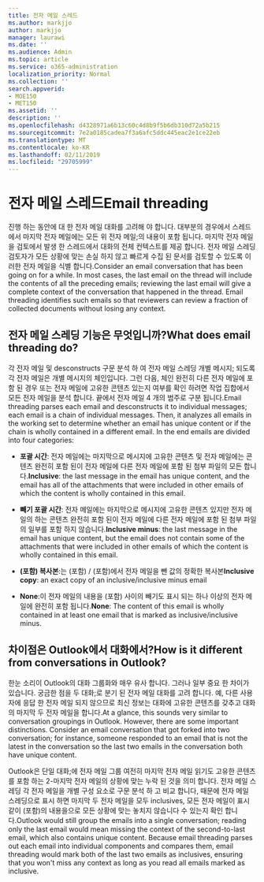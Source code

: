 ```yaml
---
title: 전자 메일 스레드
ms.author: markjjo
author: markjjo
manager: laurawi
ms.date: ''
ms.audience: Admin
ms.topic: article
ms.service: o365-administration
localization_priority: Normal
ms.collection: ''
search.appverid:
- MOE150
- MET150
ms.assetid: ''
description: ''
ms.openlocfilehash: d4328971a6b13c60c4d8b9f5b6db310d72a5b215
ms.sourcegitcommit: 7e2a0185cadea7f3a6afc5ddc445eac2e1ce22eb
ms.translationtype: MT
ms.contentlocale: ko-KR
ms.lasthandoff: 02/11/2019
ms.locfileid: "29705999"
---
```

# <a name="email-threading"></a><span data-ttu-id="f0510-102">전자 메일 스레드</span><span class="sxs-lookup"><span data-stu-id="f0510-102">Email threading</span></span>

<span data-ttu-id="f0510-p101">진행 하는 동안에 대 한 전자 메일 대화를 고려해 야 합니다. 대부분의 경우에서 스레드에서 마지막 전자 메일에는 모든 위 전자 메일;의 내용이 포함 됩니다. 마지막 전자 메일을 검토에서 발생 한 스레드에서 대화의 전체 컨텍스트를 제공 합니다. 전자 메일 스레딩 검토자가 모든 상황에 맞는 손실 하지 않고 빠르게 수집 된 문서를 검토할 수 있도록 이러한 전자 메일을 식별 합니다.</span><span class="sxs-lookup"><span data-stu-id="f0510-p101">Consider an email conversation that has been going on for a while. In most cases, the last email on the thread will include the contents of all the preceding emails; reviewing the last email will give a complete context of the conversation that happened in the thread. Email threading identifies such emails so that reviewers can review a fraction of collected documents without losing any context.</span></span>

## <a name="what-does-email-threading-do"></a><span data-ttu-id="f0510-106">전자 메일 스레딩 기능은 무엇입니까?</span><span class="sxs-lookup"><span data-stu-id="f0510-106">What does email threading do?</span></span>

<span data-ttu-id="f0510-p102">각 전자 메일 및 desconstructs 구문 분석 하 여 전자 메일 스레딩 개별 메시지; 되도록 각 전자 메일은 개별 메시지의 체인입니다. 그런 다음, 체인 완전히 다른 전자 메일에 포함 된 경우 또는 전자 메일에 고유한 콘텐츠 있는지 여부를 확인 하려면 작업 집합에서 모든 전자 메일을 분석 합니다. 끝에서 전자 메일 4 개의 범주로 구분 됩니다.</span><span class="sxs-lookup"><span data-stu-id="f0510-p102">Email threading parses each email and desconstructs it to individual messages; each email is a chain of individual messages. Then, it analyzes all emails in the working set to determine whether an email has unique content or if the chain is wholly contained in a different email. In the end emails are divided into four categories:</span></span>

- <span data-ttu-id="f0510-110">**포괄 시간**: 전자 메일에는 마지막으로 메시지에 고유한 콘텐츠 및 전자 메일에는 콘텐츠 완전히 포함 된이 전자 메일에 다른 전자 메일에 포함 된 첨부 파일의 모든 합니다.</span><span class="sxs-lookup"><span data-stu-id="f0510-110">**Inclusive**: the last message in the email has unique content, and the email has all of the attachments that were included in other emails of which the content is wholly contained in this email.</span></span>


- <span data-ttu-id="f0510-111">**빼기 포괄 시간**: 전자 메일에는 마지막으로 메시지에 고유한 콘텐츠 있지만 전자 메일의 하는 콘텐츠 완전히 포함 된이 전자 메일에 다른 전자 메일에 포함 된 첨부 파일의 일부를 포함 하지 않습니다.</span><span class="sxs-lookup"><span data-stu-id="f0510-111">**Inclusive minus**: the last message in the email has unique content, but the email does not contain some of the attachments that were included in other emails of which the content is wholly contained in this email.</span></span>

- <span data-ttu-id="f0510-112">**(포함) 복사본**:는 (포함) / (포함)에서 전자 메일을 뺀 값의 정확한 복사본</span><span class="sxs-lookup"><span data-stu-id="f0510-112">**Inclusive copy**: an exact copy of an inclusive/inclusive minus email</span></span>

- <span data-ttu-id="f0510-113">**None**:이 전자 메일의 내용을 (포함) 사이의 빼기도 표시 되는 하나 이상의 전자 메일에 완전히 포함 됩니다.</span><span class="sxs-lookup"><span data-stu-id="f0510-113">**None**: The content of this email is wholly contained in at least one email that is marked as inclusive/inclusive minus.</span></span>

## <a name="how-is-it-different-from-conversations-in-outlook"></a><span data-ttu-id="f0510-114">차이점은 Outlook에서 대화에서?</span><span class="sxs-lookup"><span data-stu-id="f0510-114">How is it different from conversations in Outlook?</span></span>
<span data-ttu-id="f0510-p103">한눈 소리이 Outlook의 대화 그룹화와 매우 유사 합니다. 그러나 일부 중요 한 차이가 있습니다. 궁금한 점을 두 대화;로 분기 된 전자 메일 대화를 고려 합니다. 예, 다른 사용자에 응답 한 전자 메일 되지 않으므로 최신 정보는 대화에 고유한 콘텐츠를 갖추고 대화의 마지막 두 전자 메일을 합니다.</span><span class="sxs-lookup"><span data-stu-id="f0510-p103">At a glance, this sounds very similar to conversation groupings in Outlook. However, there are some important distinctions. Consider an email conversation that got forked into two conversation; for instance, someone responded to an email that is not the latest in the conversation so the last two emails in the conversation both have unique content.</span></span>

<span data-ttu-id="f0510-p104">Outlook은 단일 대화;에 전자 메일 그룹 여전히 마지막 전자 메일 읽기도 고유한 콘텐츠를 포함 하는 2-마지막 전자 메일의 상황에 맞는 누락 된 것을 의미 합니다. 전자 메일 스레딩 각 전자 메일을 개별 구성 요소로 구문 분석 하 고 비교 합니다, 때문에 전자 메일 스레딩으로 표시 하면 마지막 두 전자 메일을 모두 inclusives, 모든 전자 메일이 표시 같이 (포함)의 내용을으로 모든 상황에 맞는 놓치지 않습니다 수 있는지 확인 합니다.</span><span class="sxs-lookup"><span data-stu-id="f0510-p104">Outlook would still group the emails into a single conversation; reading only the last email would mean missing the context of the second-to-last email, which also contains unique content. Because email threading parses out each email into individual components and compares them, email threading would mark both of the last two emails as inclusives, ensuring that you won't miss any context as long as you read all emails marked as inclusive.</span></span>